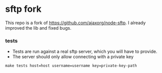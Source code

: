 # sftp fork

This repo is a fork of https://github.com/ajaxorg/node-sftp.
I already improved the lib and fixed bugs.


### tests

- Tests are run against a real sftp server, which you will have to provide.
- The server should only allow connecting with a private key

```
make tests host=host username=username key=private-key-path
```
